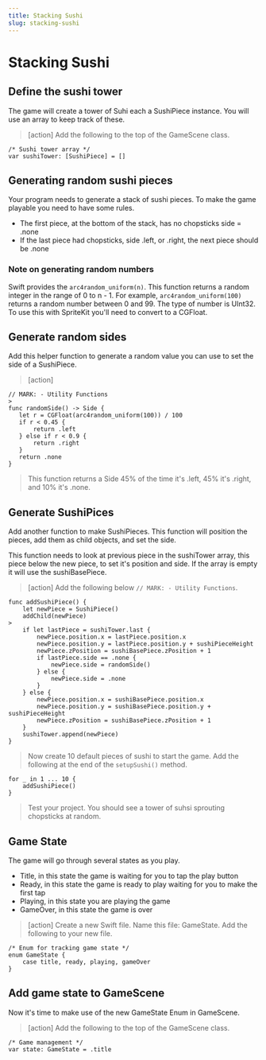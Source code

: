 ```yaml
---
title: Stacking Sushi
slug: stacking-sushi
---
```


# Stacking Sushi


## Define the sushi tower

The game will create a tower of Suhi each a SushiPiece instance. You will use an array to keep track of these. 

> [action]
> Add the following to the top of the GameScene class. 
> 
```
/* Sushi tower array */
var sushiTower: [SushiPiece] = []
```
> 

## Generating random sushi pieces

Your program needs to generate a stack of sushi pieces. To make the game playable you need to have some rules. 

- The first piece, at the bottom of the stack, has no chopsticks side = .none
- If the last piece had chopsticks, side .left, or .right, the next piece should be .none

### Note on generating random numbers

Swift provides the `arc4random_uniform(n)`. This function returns a random integer in the range of 0 to n - 1. For example,
`arc4random_uniform(100)` returns a random number between 0 and 99. The type of number is UInt32. To use this with 
SpriteKit you'll need to convert to a CGFloat. 

## Generate random sides

 Add this helper function to generate a random value you can use to set the side of a SushiPiece. 
 
 > [action]
 > 
 ```
 // MARK: - Utility Functions
>
func randomSide() -> Side {
    let r = CGFloat(arc4random_uniform(100)) / 100
    if r < 0.45 {
        return .left
    } else if r < 0.9 {
        return .right
    }
    return .none
}
```
>
> This function returns a Side 45% of the time it's .left, 45% it's .right, and 10% it's .none. 
>

## Generate SushiPices

Add another function to make SushiPieces. This function will position the pieces, add them as child objects, and set the 
side. 

This function needs to look at previous piece in the sushiTower array, this piece below the new piece, to set it's position 
and side. If the array is empty it will use the sushiBasePiece. 

> [action]
> Add the following below `// MARK: - Utility Functions`.
>
```
func addSushiPiece() {
    let newPiece = SushiPiece()
    addChild(newPiece)
>    
    if let lastPiece = sushiTower.last {
        newPiece.position.x = lastPiece.position.x
        newPiece.position.y = lastPiece.position.y + sushiPieceHeight
        newPiece.zPosition = sushiBasePiece.zPosition + 1
        if lastPiece.side == .none {
            newPiece.side = randomSide()
        } else {
            newPiece.side = .none
        }
    } else {
        newPiece.position.x = sushiBasePiece.position.x
        newPiece.position.y = sushiBasePiece.position.y + sushiPieceHeight
        newPiece.zPosition = sushiBasePiece.zPosition + 1
    }
    sushiTower.append(newPiece)
}
```
> 
> Now create 10 default pieces of sushi to start the game. Add the following at the end of the `setupSushi()` method.
>
```
for _ in 1 ... 10 {
    addSushiPiece()
}
```
> 
> Test your project. You should see a tower of suhsi sprouting chopsticks at random. 
> 

## Game State 

The game will go through several states as you play. 

- Title, in this state the game is waiting for you to tap the play button
- Ready, in this state the game is ready to play waiting for you to make the first tap
- Playing, in this state you are playing the game
- GameOver, in this state the game is over

> [action]
> Create a new Swift file. Name this file: GameState. Add the following to your new file. 
> 
```
/* Enum for tracking game state */
enum GameState {
    case title, ready, playing, gameOver
}
```
> 
> 

## Add game state to GameScene

Now it's time to make use of the new GameState Enum in GameScene. 

> [action]
> Add the following to the top of the GameScene class. 
>
```
/* Game management */
var state: GameState = .title
```
> 

    










